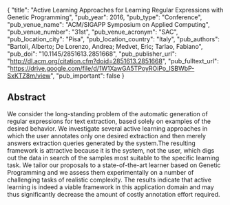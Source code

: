 {
  "title": "Active Learning Approaches for Learning Regular Expressions with Genetic Programming",
  "pub_year": 2016,
  "pub_type": "Conference",
  "pub_venue_name": "ACM/SIGAPP Symposium on Applied Computing",
  "pub_venue_number": "31st",
  "pub_venue_acronym": "SAC",
  "pub_location_city": "Pisa",
  "pub_location_country": "Italy",
  "pub_authors": "Bartoli, Alberto; De Lorenzo, Andrea; Medvet, Eric; Tarlao, Fabiano",
  "pub_doi": "10.1145/2851613.2851668",
  "pub_publisher_url": "http://dl.acm.org/citation.cfm?doid=2851613.2851668",
  "pub_fulltext_url": "https://drive.google.com/file/d/1W1XawGA5TPoyROiPo_ISBWbP-SxKTZ8m/view",
  "pub_important": false
}

## Abstract
We consider the long-standing problem of the automatic generation of regular expressions for text extraction, based solely on examples of the desired behavior. We investigate several active learning approaches in which the user annotates only one desired extraction and then merely answers extraction queries generated by the system.The resulting framework is attractive because it is the system, not the user, which digs out the data in search of the samples most suitable to the specific learning task. We tailor our proposals to a state-of-the-art learner based on Genetic Programming and we assess them experimentally on a number of challenging tasks of realistic complexity. The results indicate that active learning is indeed a viable framework in this application domain and may thus significantly decrease the amount of costly annotation effort required.
